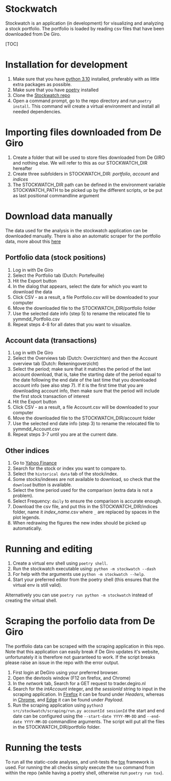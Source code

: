 <h1 id="header">Stockwatch</h1>

Stockwatch is an application (in development) for visualizing and analyzing a stock
portfolio. The portfolio is loaded by reading csv files that have been downloaded from
De Giro.

[TOC]

# Installation for development

1. Make sure that you have [python 3.10] installed, preferably with as little extra
   packages as possible.
2. Make sure that you have [poetry] installed
3. Clone the [Stockwatch repo]
4. Open a command prompt, go to the repo directory and run `poetry install`. This
   command will create a virtual environment and install all needed dependencies.

# Importing files downloaded from De Giro

1. Create a folder that will be used to store files downloaded from De GIRO and nothing
   else. We will refer to this as our STOCKWATCH\_DIR hereafter
2. Create three subfolders in STOCKWATCH\_DIR: *portfolio*, *account* and *indices*
3. The STOCKWATCH\_DIR path can be defined in the environment variable STOCKWATCH\_PATH
   to be picked up by the different scripts, or be put as last positional commandline
   argument

# Download data manually

The data used for the analysis in the stockwatch application can be downloaded manually.
There is also an automatic scraper for the portfolio data, more about this
[here](#markdown-header-scraping-the-porfolio-data-from-de-giro)

## Portfolio data (stock positions)

1. Log in with De Giro
2. Select the Portfolio tab (Dutch: Portefeuille)
3. Hit the Export button
4. In the dialog that appears, select the date for which you want to download the data
5. Click CSV - as a result, a file Portfolio.csv will be downloaded to your computer
6. Move the downloaded file to the STOCKWATCH\_DIR/portfolio folder
7. Use the selected date info (step 5) to rename the relocated file to
   yymmdd\_Portfolio.csv
8. Repeat steps 4-8 for all dates that you want to visualize.

## Account data (transactions)

1. Log in with De Giro
2. Select the Overviews tab (Dutch: Overzichten) and then the Account overview tab
   (Dutch: Rekeningoverzicht)
3. Select the period; make sure that it matches the period of the last account download,
   that is, take the starting date of the period equal to the date following
   the end date of the last time that you downloaded account info (see also step 7).
   If it is the first time that you are downloading account info, then make sure that
   the period will include the first stock transaction of interest
4. Hit the Export button
5. Click CSV - as a result, a file Account.csv will be downloaded to your computer
6. Move the downloaded file to the STOCKWATCH\_DIR/account folder
7. Use the selected end date info (step 3) to rename the relocated file to
   yymmdd\_Account.csv
8. Repeat steps 3-7 until you are at the current date.

## Other indices

1. Go to [Yahoo Finance]
2. Search for the stock or index you want to compare to.
3. Select the `historical data` tab of the stock/index.
4. Some stocks/indexes are not available to download, so check that the `download` button
   is available.
5. Select the time period used for the comparison (extra data is not a problem).
6. Select Frequency: `daily` to ensure the comparison is accurate enough.
7. Download the csv file, and put this in the STOCKWATCH\_DIR/indices folder, name it
   *index_name*.csv where `_` are replaced by spaces in the plot legends.
8. When redrawing the figures the new index should be picked up automatically.

# Running and editing

1. Create a virtual env shell using `poetry shell`.
2. Run the stockwatch executable using: `python -m stockwatch --dash`
3. For help with the arguments use `python -m stockwatch --help`.
4. Start your preferred editor from the poetry shell (this ensures that
   the virtual env is still valid).

Alternatively you can use `poetry run python -m stockwatch` instead
of creating the virtual shell.

# Scraping the porfolio data from De Giro

The portfolio data can be scraped with the scraping application
in this repo. Note that this application can easily break if De Giro updates
it's website, unfortunately it is therefore not guaranteed to work. If the
script breaks please raise an issue in the repo with the error output.

1. First login at DeGiro using your preferred browser.
2. Open the devtools window (F12 on firefox, and Chrome)
3. In the *network* tab, Search for a GET request to trader.degiro.nl
4. Search for the *intAccount* integer, and the *sessionId* string to
   input in the scraping application. In [Firefox] it can be found under
   *Headers*, whereas in [Chrome], and [Edge] it can be found under *Payload*.
5. Run the scraping application using
   `python3 src/stockwatch/scraping/run.py accountId sessionId`
   the start and end date can be configured using the `--start-date YYYY-MM-DD`
   and `--end-date YYYY-MM-DD` commandline arguments. The script will put all
   the files in the STOCKWATCH\_DIR/portfolio folder.

# Running the tests

To run all the static-code analyses, and unit-tests the [tox] framework is
used. For running the all checks simply execute the `tox` command from
within the repo (while having a poetry shell, otherwise run `poetry run tox`).

[Firefox]: ./figs/devtools_firefox.png
[Chrome]: ./figs/devtools_chrome.png
[Edge]: ./figs/devtools_edge.png
[tox]: https://tox.wiki/en/latest/index.html
[python 3.10]: https://www.python.org/downloads/
[poetry]: https://python-poetry.org/docs/#installation
[Stockwatch repo]: https://bitbucket.org/stockwatch-ws/stockwatch/src/develop/
[Yahoo Finance]: https://finance.yahoo.com
